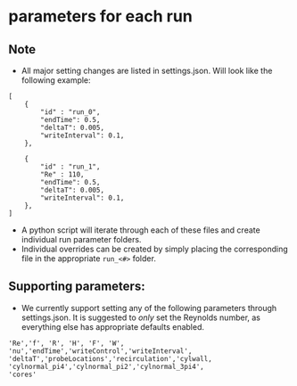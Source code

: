 # parameters for each run

## Note

- All major setting changes are listed in settings.json. Will look like the following example:
```
[
    {
        "id" : "run_0",
        "endTime": 0.5,
        "deltaT": 0.005,
        "writeInterval": 0.1,
    },

    {
        "id" : "run_1",
        "Re" : 110,
        "endTime": 0.5,
        "deltaT": 0.005,
        "writeInterval": 0.1,
    },
]
```
- A python script will iterate through each of these files and create individual run parameter folders.
- Individual overrides can be created by simply placing the corresponding file in the appropriate `run_<#>` folder.

## Supporting parameters:

- We currently support setting any of the following parameters through settings.json. It is suggested to <i>only</i> set the Reynolds number, as everything else has appropriate defaults enabled.
```
'Re','f', 'R', 'H', 'F', 'W',
'nu','endTime','writeControl','writeInterval',
'deltaT','probeLocations','recirculation','cylwall,
'cylnormal_pi4','cylnormal_pi2','cylnormal_3pi4',
'cores'
```